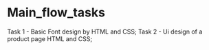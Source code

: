 # Main_flow_tasks
Task 1 - Basic Font design by HTML and CSS;
Task 2 - Ui design of a product page HTML and CSS;
